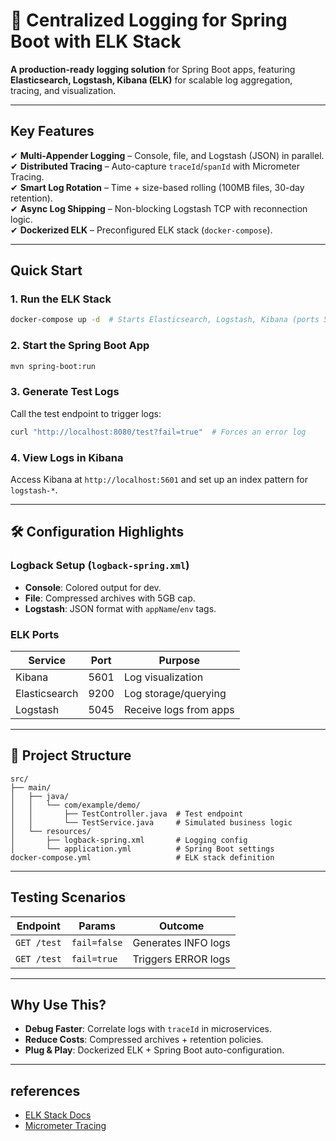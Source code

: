 # 📜 Centralized Logging for Spring Boot with ELK Stack  
**A production-ready logging solution** for Spring Boot apps, featuring **Elasticsearch, Logstash, Kibana (ELK)** for scalable log aggregation, tracing, and visualization.  

---

## Key Features  
✔ **Multi-Appender Logging** – Console, file, and Logstash (JSON) in parallel.  
✔ **Distributed Tracing** – Auto-capture `traceId`/`spanId` with Micrometer Tracing.  
✔ **Smart Log Rotation** – Time + size-based rolling (100MB files, 30-day retention).  
✔ **Async Log Shipping** – Non-blocking Logstash TCP with reconnection logic.  
✔ **Dockerized ELK** – Preconfigured ELK stack (`docker-compose`).  

---

## Quick Start  

### 1. Run the ELK Stack  
```bash
docker-compose up -d  # Starts Elasticsearch, Logstash, Kibana (ports 5601, 9200, 5045)
```

### 2. Start the Spring Boot App  
```bash
mvn spring-boot:run
```

### 3. Generate Test Logs  
Call the test endpoint to trigger logs:  
```bash
curl "http://localhost:8080/test?fail=true"  # Forces an error log
```

### 4. View Logs in Kibana  
Access Kibana at `http://localhost:5601` and set up an index pattern for `logstash-*`.  

---

## 🛠️ Configuration Highlights  
### **Logback Setup** (`logback-spring.xml`)  
- **Console**: Colored output for dev.  
- **File**: Compressed archives with 5GB cap.  
- **Logstash**: JSON format with `appName`/`env` tags.  

### **ELK Ports**  
| Service       | Port | Purpose                |  
|---------------|------|------------------------|  
| Kibana        | 5601 | Log visualization       |  
| Elasticsearch | 9200 | Log storage/querying    |  
| Logstash      | 5045 | Receive logs from apps  |  

---

## 📂 Project Structure  
```
src/  
├── main/  
│   ├── java/  
│   │   └── com/example/demo/  
│   │       ├── TestController.java  # Test endpoint  
│   │       └── TestService.java     # Simulated business logic  
│   └── resources/  
│       ├── logback-spring.xml       # Logging config  
│       └── application.yml          # Spring Boot settings  
docker-compose.yml                   # ELK stack definition  
```

---

## Testing Scenarios  
| Endpoint          | Params             | Outcome                     |  
|-------------------|--------------------|-----------------------------|  
| `GET /test`       | `fail=false`       | Generates INFO logs         |  
| `GET /test`       | `fail=true`        | Triggers ERROR logs         |  

---

## Why Use This?  
- **Debug Faster**: Correlate logs with `traceId` in microservices.  
- **Reduce Costs**: Compressed archives + retention policies.  
- **Plug & Play**: Dockerized ELK + Spring Boot auto-configuration.  

---

## references
- [ELK Stack Docs](https://www.elastic.co/guide/index.html)  
- [Micrometer Tracing](https://micrometer.io/docs/tracing)  
